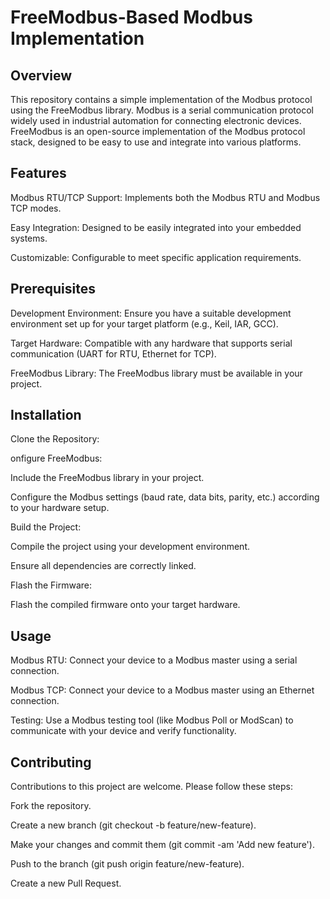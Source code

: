 # FreeModbus-Based Modbus Implementation
 ## Overview
This repository contains a simple implementation of the Modbus protocol using the FreeModbus library. Modbus is a serial communication protocol widely used in industrial automation for connecting electronic devices. FreeModbus is an open-source implementation of the Modbus protocol stack, designed to be easy to use and integrate into various platforms.

## Features
Modbus RTU/TCP Support: Implements both the Modbus RTU and Modbus TCP modes.

 Easy Integration: Designed to be easily integrated into your embedded systems.

Customizable: Configurable to meet specific application requirements.

## Prerequisites
Development Environment: Ensure you have a suitable development environment set up for your target platform (e.g., Keil, IAR, GCC).

Target Hardware: Compatible with any hardware that supports serial communication (UART for RTU, Ethernet for TCP).

FreeModbus Library: The FreeModbus library must be available in your project.

## Installation
Clone the Repository:

onfigure FreeModbus:

Include the FreeModbus library in your project.

Configure the Modbus settings (baud rate, data bits, parity, etc.) according to your hardware setup.

Build the Project:

Compile the project using your development environment.

Ensure all dependencies are correctly linked.

Flash the Firmware:

Flash the compiled firmware onto your target hardware.

## Usage
Modbus RTU: Connect your device to a Modbus master using a serial connection.

Modbus TCP: Connect your device to a Modbus master using an Ethernet connection.

Testing: Use a Modbus testing tool (like Modbus Poll or ModScan) to communicate with your device and verify functionality.

## Contributing
Contributions to this project are welcome. Please follow these steps:

Fork the repository.

Create a new branch (git checkout -b feature/new-feature).

Make your changes and commit them (git commit -am 'Add new feature').

Push to the branch (git push origin feature/new-feature).

Create a new Pull Request.

